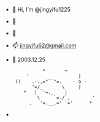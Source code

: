 - 🪽 Hi, I’m @jingyifu1225
- 💞️
- 💞️
- 📫 jingyifu62@gmail.com
- 🎂 2003.12.25



                 *       +
           '                  |
       ()    .-.,="``"=.    - o -
             '=/_       \     |
          *   |  '=._    |
               \     `=./`,        '
            .   '=.__.=' `='      *
+
